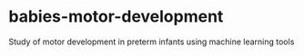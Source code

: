 # babies-motor-development
 Study of motor development in preterm infants using machine learning tools
